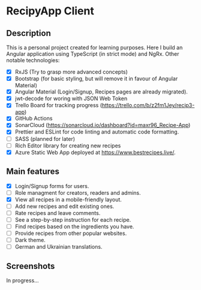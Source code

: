 # RecipyApp Client

## Description

This is a personal project created for learning purposes. Here I build an Angular application using TypeScript (in strict mode) and NgRx. Other notable technologies:

- [x] RxJS (Try to grasp more advanced concepts)
- [x] Bootstrap (for basic styling, but will remove it in favour of Angular Material)
- [x] Angular Material (Login/Signup, Recipes pages are already migrated).
- [x] jwt-decode for woring with JSON Web Token
- [x] Trello Board for tracking progress (https://trello.com/b/z2fm1Jey/recip3-app)
- [x] GitHub Actions
- [x] SonarCloud (https://sonarcloud.io/dashboard?id=maxr96_Recipe-App)
- [x] Prettier and ESLint for code linting and automatic code formatting.
- [ ] SASS (planned for later)
- [ ] Rich Editor library for creating new recipes
- [x] Azure Static Web App deployed at https://www.bestrecipes.live/.

## Main features

- [x] Login/Signup forms for users.
- [ ] Role managment for creators, readers and admins.
- [x] View all recipes in a mobile-friendly layout.
- [ ] Add new recipes and edit existing ones.
- [ ] Rate recipes and leave comments.
- [ ] See a step-by-step instruction for each recipe.
- [ ] Find recipes based on the ingredients you have.
- [ ] Provide recipes from other popular websites.
- [ ] Dark theme.
- [ ] German and Ukrainian translations.

## Screenshots

In progress...
